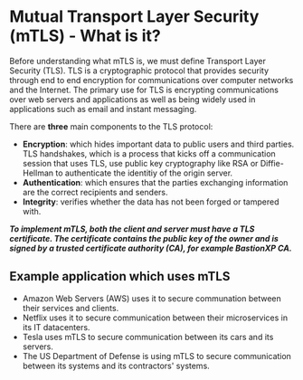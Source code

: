# Mutual Transport Layer Security (mTLS) - What is it?

Before understanding what mTLS is, we must define Transport Layer Security (TLS). TLS is a cryptographic protocol that provides security through end to end encryption for communications over computer networks and the Internet. The primary use for TLS is encrypting communications over web servers and applications as well as being widely used in applications such as email and instant messaging. 

There are **three** main components to the TLS protocol:
- **Encryption**: which hides important data to public users and third parties. TLS handshakes, which is a process that kicks off a communication session that uses TLS, use public key cryptography like RSA or Diffie-Hellman to authenticate the identitiy of the origin server. 
- **Authentication**: which ensures that the parties exchanging information are the correct recipients and senders.
- **Integrity**: verifies whether the data has not been forged or tampered with. 

***To implement mTLS, both the client and server must have a TLS certificate. The certificate contains the public key of the owner and is signed by a trusted certificate authority (CA), for example BastionXP CA.***



## Example application which uses mTLS
- Amazon Web Servers (AWS) uses it to secure communation between their services and clients.
- Netflix uses it to secure communication between their microservices in its IT datacenters.
- Tesla uses mTLS to secure communication between its cars and its servers.
- The US Department of Defense is using mTLS to secure communication between its systems and its contractors' systems.

